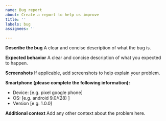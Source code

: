 ```yaml
---
name: Bug report
about: Create a report to help us improve
title: ''
labels: bug
assignees: ''

---
```


**Describe the bug**
A clear and concise description of what the bug is.

**Expected behavior**
A clear and concise description of what you expected to happen.

**Screenshots**
If applicable, add screenshots to help explain your problem.

**Smartphone (please complete the following information):**
 - Device: [e.g. pixel google phone]
 - OS: [e.g. android 9.0/(28) ]
 - Version [e.g. 1.0.0]

**Additional context**
Add any other context about the problem here.
